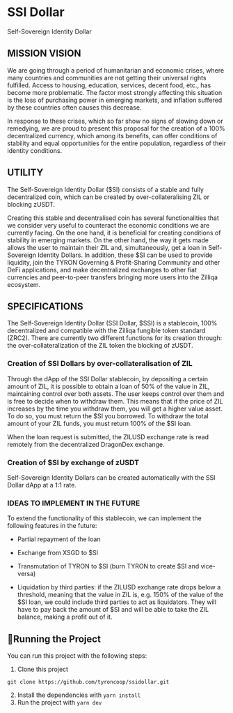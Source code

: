 # SSI Dollar

Self-Sovereign Identity Dollar

## MISSION VISION

We are going through a period of humanitarian and economic crises, where many countries and communities are not getting their universal rights fulfilled. Access to housing, education, services, decent food, etc., has become more problematic. The factor most strongly affecting this situation is the loss of purchasing power in emerging markets, and inflation suffered by these countries often causes this decrease.

In response to these crises, which so far show no signs of slowing down or remedying, we are proud to present this proposal for the creation of a 100% decentralized currency, which among its benefits, can offer conditions of stability and equal opportunities for the entire population, regardless of their identity conditions.

## UTILITY

The Self-Sovereign Identity Dollar ($SI) consists of a stable and fully decentralized coin, which can be created by over-collateralising ZIL or blocking zUSDT.

Creating this stable and decentralised coin has several functionalities that we consider very useful to counteract the economic conditions we are currently facing. On the one hand, it is beneficial for creating conditions of stability in emerging markets. On the other hand, the way it gets made allows the user to maintain their ZIL and, simultaneously, get a loan in Self-Sovereign Identity Dollars. In addition, these $SI can be used to provide liquidity, join the TYRON Governing & Profit-Sharing Community and other DeFi applications, and make decentralized exchanges to other fiat currencies and peer-to-peer transfers bringing more users into the Zilliqa ecosystem.

## SPECIFICATIONS

The Self-Sovereign Identity Dollar (SSI Dollar, $SSI) is a stablecoin, 100% decentralized and compatible with the Zilliqa fungible token standard (ZRC2).
There are currently two different functions for its creation through:
the over-collateralization of the ZIL token
the blocking of zUSDT.

### Creation of SSI Dollars by over-collateralisation of ZIL

Through the dApp of the SSI Dollar stablecoin, by depositing a certain amount of ZIL, it is possible to obtain a loan of 50% of the value in ZIL, maintaining control over both assets. The user keeps control over them and is free to decide when to withdraw them. This means that if the price of ZIL increases by the time you withdraw them, you will get a higher value asset. To do so, you must return the $SI you borrowed. To withdraw the total amount of your ZIL funds, you must return 100% of the $SI loan.

When the loan request is submitted, the ZILUSD exchange rate is read remotely from the decentralized DragonDex exchange.

### Creation of $SI by exchange of zUSDT

Self-Sovereign Identity Dollars can be created automatically with the SSI Dollar dApp at a 1:1 rate.

### IDEAS TO IMPLEMENT IN THE FUTURE

To extend the functionality of this stablecoin, we can implement the following features in the future:

- Partial repayment of the loan

- Exchange from XSGD to $SI

- Transmutation of TYRON to $SI (burn TYRON to create $SI and vice-versa)

- Liquidation by third parties: if the ZILUSD exchange rate drops below a threshold, meaning that the value in ZIL is, e.g. 150% of the value of the $SI loan, we could include third parties to act as liquidators. They will have to pay back the amount of $SI and will be able to take the ZIL balance, making a profit out of it.

## 🚀Running the Project

You can run this project with the following steps:

1. Clone this project

```
git clone https://github.com/tyroncoop/ssidollar.git
```

2. Install the dependencies with `yarn install`
3. Run the project with `yarn dev`
